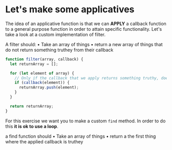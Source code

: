 # Let's make some applicatives

The idea of an applicative function is that we can **APPLY** a callback function to a general purpose function in order to attain specific functionality. Let's take a look at a custom implementation of filter.

A filter should:
• Take an array of things
• return a new array of things that do not return something truthey from their callback

```js
function filter(array, callback) {
  let returnArray = [];

  for (let element of array) {
    // Only if the callback that we apply returns something truthy, does it get pushed into the new array
    if (callback(element)) {
      returnArray.push(element);
    }
  }

  return returnArray;
}
```

 For this exercise we want you to make a custom `find` method. In order to do this **it is ok to use a loop**.

a find function should
• Take an array of things
• return a the first thing where the applied callback is truthey

